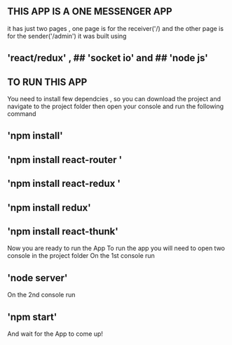 ## THIS APP IS A ONE MESSENGER APP
it has just two pages , one page is for the receiver('/) and the other page is for the sender('/admin')
it was built using
 ## 'react/redux' , ## 'socket io' and ## 'node js'

## TO RUN THIS APP
You need to install few dependcies , so you can download the project and navigate to the project folder then open your console and run the following command
## 'npm install'
## 'npm install react-router '
## 'npm install react-redux '
## 'npm install redux'
## 'npm install react-thunk'

Now you are ready to run the App
To run the app you will need to open two console in the project folder 
On the 1st console  run 
## 'node server'
On the 2nd console run
## 'npm start'

And wait for the App to come up!


<!-- You can learn more in the [Create React App documentation](https://facebook.github.io/create-react-app/docs/getting-started). -->